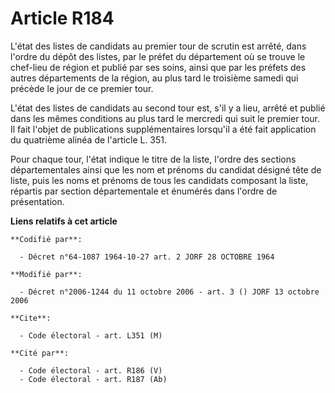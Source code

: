 # Article R184

L'état des listes de candidats au premier tour de scrutin est arrêté, dans l'ordre du dépôt des listes, par le préfet du
département où se trouve le chef-lieu de région et publié par ses soins, ainsi que par les préfets des autres départements de
la région, au plus tard le troisième samedi qui précède le jour de ce premier tour.

L'état des listes de candidats au second tour est, s'il y a lieu, arrêté et publié dans les mêmes conditions au plus tard le
mercredi qui suit le premier tour. Il fait l'objet de publications supplémentaires lorsqu'il a été fait application du
quatrième alinéa de l'article L. 351.

Pour chaque tour, l'état indique le titre de la liste, l'ordre des sections départementales ainsi que les nom et prénoms du
candidat désigné tête de liste, puis les noms et prénoms de tous les candidats composant la liste, répartis par section
départementale et énumérés dans l'ordre de présentation.

**Liens relatifs à cet article**

	**Codifié par**:

	  - Décret n°64-1087 1964-10-27 art. 2 JORF 28 OCTOBRE 1964

	**Modifié par**:

	  - Décret n°2006-1244 du 11 octobre 2006 - art. 3 () JORF 13 octobre 2006

	**Cite**:

	  - Code électoral - art. L351 (M)

	**Cité par**:

	  - Code électoral - art. R186 (V)
	  - Code électoral - art. R187 (Ab)
